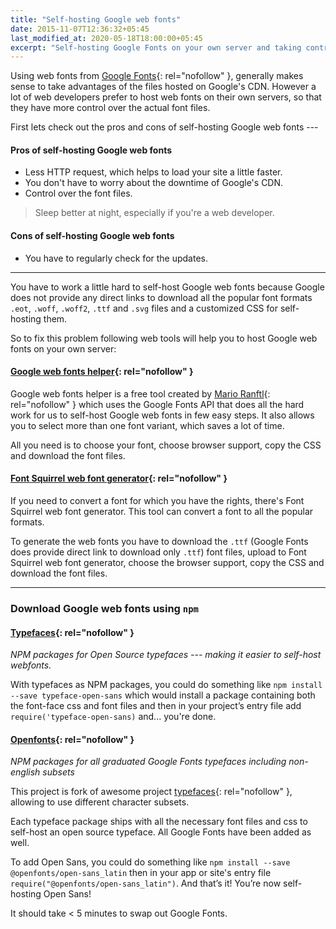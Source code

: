 ```yaml
---
title: "Self-hosting Google web fonts"
date: 2015-11-07T12:36:32+05:45
last_modified_at: 2020-05-18T18:00:00+05:45
excerpt: "Self-hosting Google Fonts on your own server and taking control over the font files."
---
```


Using web fonts from [Google Fonts](http://www.google.com/fonts){: rel="nofollow" }, generally makes sense to take advantages of the files hosted on Google's CDN. However a lot of web developers prefer to host web fonts on their own servers, so that they have more control over the actual font files.

First lets check out the pros and cons of self-hosting Google web fonts ---

#### Pros of self-hosting Google web fonts

* Less HTTP request, which helps to load your site a little faster.
* You don't have to worry about the downtime of Google's CDN.
* Control over the font files.

> Sleep better at night, especially if you're a web developer.

#### Cons of self-hosting Google web fonts

* You have to regularly check for the updates.

---

You have to work a little hard to self-host Google web fonts because Google does not provide any direct links to download all the popular font formats `.eot`, `.woff`, `.woff2`, `.ttf` and `.svg` files and a customized CSS for self-hosting them.

So to fix this problem following web tools will help you to host Google web fonts on your own server:

#### [Google web fonts helper](http://google-webfonts-helper.herokuapp.com/fonts){: rel="nofollow" }

Google web fonts helper is a free tool created by [Mario Ranftl](http://ranf.tl/2014/12/23/self-hosting-google-web-fonts/){: rel="nofollow" } which uses the Google Fonts API that does all the hard work for us to self-host Google web fonts in few easy steps. It also allows you to select more than one font variant, which saves a lot of time.

All you need is to choose your font, choose browser support, copy the CSS and download the font files.

#### [Font Squirrel web font generator](http://www.fontsquirrel.com/tools/webfont-generator){: rel="nofollow" }

If you need to convert a font for which you have the rights, there's Font Squirrel web font generator. This tool can convert a font to all the popular formats.

To generate the web fonts you have to download the `.ttf` (Google Fonts does provide direct link to download only `.ttf`) font files, upload to Font Squirrel web font generator, choose the browser support, copy the CSS and download the font files.

---

### Download Google web fonts using `npm`

#### [Typefaces](https://github.com/KyleAMathews/typefaces){: rel="nofollow" }

*NPM packages for Open Source typefaces --- making it easier to self-host webfonts.*

With typefaces as NPM packages, you could do something like `npm install --save typeface-open-sans` which would install a package containing both the font-face css and font files and then in your project’s entry file add `require('typeface-open-sans)` and... you're done.

#### [Openfonts](https://github.com/bedlaj/openfonts){: rel="nofollow" }

*NPM packages for all graduated Google Fonts typefaces including non-english subsets*

This project is fork of awesome project [typefaces](https://github.com/KyleAMathews/typefaces){: rel="nofollow" }, allowing to use different character subsets.

Each typeface package ships with all the necessary font files and css to self-host an open source typeface. All Google Fonts have been added as well.

To add Open Sans, you could do something like `npm install --save @openfonts/open-sans_latin` then in your app or site's entry file `require("@openfonts/open-sans_latin")`. And that’s it! You’re now self-hosting Open Sans!

It should take < 5 minutes to swap out Google Fonts.

